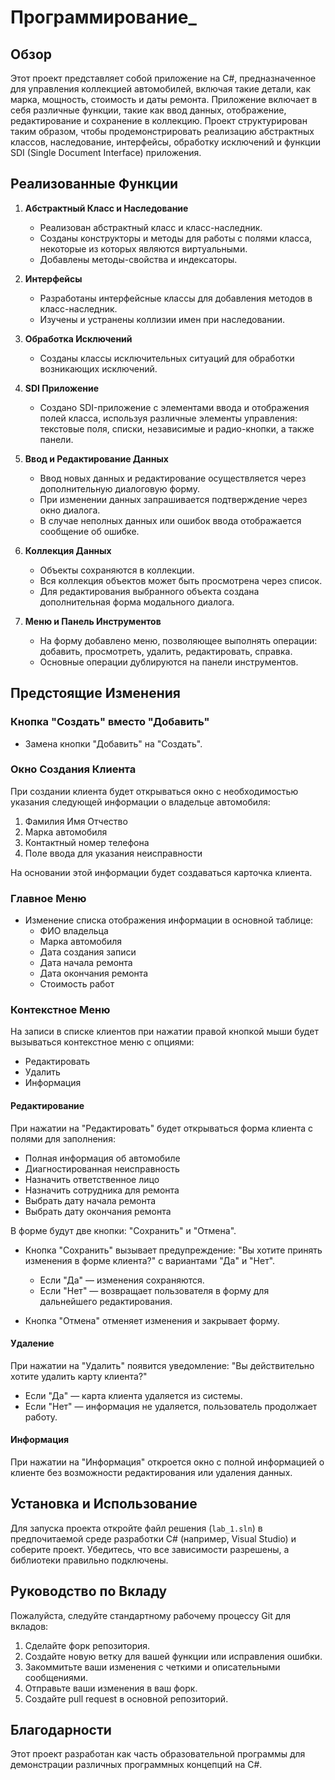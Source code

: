 # Программирование_

## Обзор

Этот проект представляет собой приложение на C#, предназначенное для управления коллекцией автомобилей, включая такие детали, как марка, мощность, стоимость и даты ремонта. Приложение включает в себя различные функции, такие как ввод данных, отображение, редактирование и сохранение в коллекцию. Проект структурирован таким образом, чтобы продемонстрировать реализацию абстрактных классов, наследование, интерфейсы, обработку исключений и функции SDI (Single Document Interface) приложения.

## Реализованные Функции

1. **Абстрактный Класс и Наследование**
   - Реализован абстрактный класс и класс-наследник.
   - Созданы конструкторы и методы для работы с полями класса, некоторые из которых являются виртуальными.
   - Добавлены методы-свойства и индексаторы.

2. **Интерфейсы**
   - Разработаны интерфейсные классы для добавления методов в класс-наследник.
   - Изучены и устранены коллизии имен при наследовании.

3. **Обработка Исключений**
   - Созданы классы исключительных ситуаций для обработки возникающих исключений.

4. **SDI Приложение**
   - Создано SDI-приложение с элементами ввода и отображения полей класса, используя различные элементы управления: текстовые поля, списки, независимые и радио-кнопки, а также панели.

5. **Ввод и Редактирование Данных**
   - Ввод новых данных и редактирование осуществляется через дополнительную диалоговую форму.
   - При изменении данных запрашивается подтверждение через окно диалога.
   - В случае неполных данных или ошибок ввода отображается сообщение об ошибке.

6. **Коллекция Данных**
   - Объекты сохраняются в коллекции.
   - Вся коллекция объектов может быть просмотрена через список.
   - Для редактирования выбранного объекта создана дополнительная форма модального диалога.

7. **Меню и Панель Инструментов**
   - На форму добавлено меню, позволяющее выполнять операции: добавить, просмотреть, удалить, редактировать, справка.
   - Основные операции дублируются на панели инструментов.

## Предстоящие Изменения

### Кнопка "Создать" вместо "Добавить"

- Замена кнопки "Добавить" на "Создать".

### Окно Создания Клиента

При создании клиента будет открываться окно с необходимостью указания следующей информации о владельце автомобиля:
1. Фамилия Имя Отчество
2. Марка автомобиля
3. Контактный номер телефона
4. Поле ввода для указания неисправности

На основании этой информации будет создаваться карточка клиента.

### Главное Меню

- Изменение списка отображения информации в основной таблице:
  - ФИО владельца
  - Марка автомобиля
  - Дата создания записи
  - Дата начала ремонта
  - Дата окончания ремонта
  - Стоимость работ

### Контекстное Меню

На записи в списке клиентов при нажатии правой кнопкой мыши будет вызываться контекстное меню с опциями:
- Редактировать
- Удалить
- Информация

#### Редактирование

При нажатии на "Редактировать" будет открываться форма клиента с полями для заполнения:
- Полная информация об автомобиле
- Диагностированная неисправность
- Назначить ответственное лицо
- Назначить сотрудника для ремонта
- Выбрать дату начала ремонта
- Выбрать дату окончания ремонта

В форме будут две кнопки: "Сохранить" и "Отмена".

- Кнопка "Сохранить" вызывает предупреждение: "Вы хотите принять изменения в форме клиента?" с вариантами "Да" и "Нет".
  - Если "Да" — изменения сохраняются.
  - Если "Нет" — возвращает пользователя в форму для дальнейшего редактирования.

- Кнопка "Отмена" отменяет изменения и закрывает форму.

#### Удаление

При нажатии на "Удалить" появится уведомление: "Вы действительно хотите удалить карту клиента?"
- Если "Да" — карта клиента удаляется из системы.
- Если "Нет" — информация не удаляется, пользователь продолжает работу.

#### Информация

При нажатии на "Информация" откроется окно с полной информацией о клиенте без возможности редактирования или удаления данных.

## Установка и Использование

Для запуска проекта откройте файл решения (`lab_1.sln`) в предпочитаемой среде разработки C# (например, Visual Studio) и соберите проект. Убедитесь, что все зависимости разрешены, а библиотеки правильно подключены.

## Руководство по Вкладу

Пожалуйста, следуйте стандартному рабочему процессу Git для вкладов:
1. Сделайте форк репозитория.
2. Создайте новую ветку для вашей функции или исправления ошибки.
3. Закоммитьте ваши изменения с четкими и описательными сообщениями.
4. Отправьте ваши изменения в ваш форк.
5. Создайте pull request в основной репозиторий.

## Благодарности

Этот проект разработан как часть образовательной программы для демонстрации различных программных концепций на C#.
